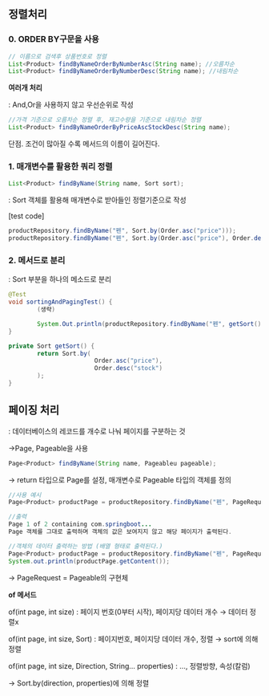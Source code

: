 ## 정렬처리

### 0. **ORDER BY구문을 사용**

```java
// 이름으로 검색후 상품번호로 정렬
List<Product> findByNameOrderByNumberAsc(String name); //오름차순
List<Product> findByNameOrderByNumberDesc(String name); //내림차순

```

**여러개 처리**

: And,Or을 사용하지 않고 우선순위로 작성

```java
//가격 기준으로 오름차순 정렬 후, 재고수량을 기준으로 내림차순 정렬
List<Product> findByNameOrderByPriceAscStockDesc(String name);
```

단점. 조건이 많아질 수록 메서드의 이름이 길어진다.

### 1. **매개변수를 활용한 쿼리 정렬**

```java
List<Product> findByName(String name, Sort sort);
```

: Sort 객체를 활용해 매개변수로 받아들인 정렬기준으로 작성

[test code]

```java
productRepository.findByName("펜", Sort.by(Order.asc("price")));
productRepository.findByName("펜", Sort.by(Order.asc("price"), Order.desc("Stock")));
```

### 2. 메서드로 분리

: Sort 부분을 하나의 메소드로 분리

```java
@Test
void sortingAndPagingTest() {
		(생략)

		System.Out.println(productRepository.findByName("펜", getSort()));
}

private Sort getSort() {
		return Sort.by(
						Order.asc("price"),
						Order.desc("stock")
		);
}
```

## 페이징 처리

: 데이터베이스의 레코드를 개수로 나눠 페이지를 구분하는 것

→Page, Pageable을 사용

```java
Page<Product> findByName(String name, Pageableu pageable);
```

→ return 타입으로 Page를 설정, 매개변수로 Pageable 타입의 객체를 정의

```java
//사용 예시
Page<Product> productPage = productRepository.findByName("펜", PageRequest.of(0, 2));

//출력
Page 1 of 2 containing com.springboot...
Page 객체를 그대로 출력하며 객체의 값은 보여지지 않고 해당 페이지가 출력된다.

//객체의 데이터 출력하는 방법 (배열 형태로 출력된다.)
Page<Product> productPage = productRepository.findByName("펜", PageRequest.of(0, 2));
System.out.println(productPage.getContent());
```

→ PageRequest = Pageable의 구현체

**of 메서드**

of(int page, int size) : 페이지 번호(0부터 시작), 페이지당 데이터 개수 → 데이터 정렬x

of(int page, int size, Sort) : 페이지번호, 페이지당 데이터 개수, 정렬 → sort에 의해 정렬

of(int page, int size, Direction, String… properties) : …, 정렬방향, 속성(칼럼)

→ Sort.by(direction, properties)에 의해 정렬